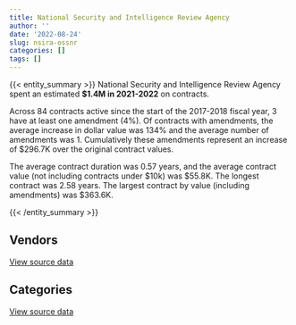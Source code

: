```yaml
---
title: National Security and Intelligence Review Agency
author: ''
date: '2022-08-24'
slug: nsira-ossnr
categories: []
tags: []
---
```


<script src="/rmarkdown-libs/htmlwidgets/htmlwidgets.js"></script>
<link href="/rmarkdown-libs/datatables-css/datatables-crosstalk.css" rel="stylesheet" />
<script src="/rmarkdown-libs/datatables-binding/datatables.js"></script>
<script src="/rmarkdown-libs/jquery/jquery-3.6.0.min.js"></script>
<link href="/rmarkdown-libs/dt-core-bootstrap/css/dataTables.bootstrap.min.css" rel="stylesheet" />
<link href="/rmarkdown-libs/dt-core-bootstrap/css/dataTables.bootstrap.extra.css" rel="stylesheet" />
<script src="/rmarkdown-libs/dt-core-bootstrap/js/jquery.dataTables.min.js"></script>
<script src="/rmarkdown-libs/dt-core-bootstrap/js/dataTables.bootstrap.min.js"></script>
<link href="/rmarkdown-libs/crosstalk/css/crosstalk.min.css" rel="stylesheet" />
<script src="/rmarkdown-libs/crosstalk/js/crosstalk.min.js"></script>
<script src="/rmarkdown-libs/htmlwidgets/htmlwidgets.js"></script>
<link href="/rmarkdown-libs/datatables-css/datatables-crosstalk.css" rel="stylesheet" />
<script src="/rmarkdown-libs/datatables-binding/datatables.js"></script>
<script src="/rmarkdown-libs/jquery/jquery-3.6.0.min.js"></script>
<link href="/rmarkdown-libs/dt-core-bootstrap/css/dataTables.bootstrap.min.css" rel="stylesheet" />
<link href="/rmarkdown-libs/dt-core-bootstrap/css/dataTables.bootstrap.extra.css" rel="stylesheet" />
<script src="/rmarkdown-libs/dt-core-bootstrap/js/jquery.dataTables.min.js"></script>
<script src="/rmarkdown-libs/dt-core-bootstrap/js/dataTables.bootstrap.min.js"></script>
<link href="/rmarkdown-libs/crosstalk/css/crosstalk.min.css" rel="stylesheet" />
<script src="/rmarkdown-libs/crosstalk/js/crosstalk.min.js"></script>

{{< entity_summary >}}
National Security and Intelligence Review Agency spent an estimated **\$1.4M in 2021-2022** on contracts.

Across 84 contracts active since the start of the 2017-2018 fiscal year, 3 have at least one amendment (4%). Of contracts with amendments, the average increase in dollar value was 134% and the average number of amendments was 1. Cumulatively these amendments represent an increase of \$296.7K over the original contract values.

The average contract duration was 0.57 years, and the average contract value (not including contracts under \$10k) was \$55.8K. The longest contract was 2.58 years. The largest contract by value (including amendments) was \$363.6K.

{{< /entity_summary >}}

## Vendors

<div id="htmlwidget-1" style="width:100%;height:auto;" class="datatables html-widget"></div>
<script type="application/json" data-for="htmlwidget-1">{"x":{"style":"bootstrap","filter":"none","vertical":false,"data":[["<a href=\"/vendors/altis_human_resources/\">ALTIS HUMAN RESOURCES<\/a>","<a href=\"/vendors/bell_canada/\">BELL CANADA<\/a>","<a href=\"/vendors/canon/\">CANON<\/a>","<a href=\"/vendors/csdc_systems/\">CSDC SYSTEMS<\/a>","<a href=\"/vendors/dell_computer/\">DELL COMPUTER<\/a>","<a href=\"/vendors/ebsco_canada/\">EBSCO CANADA<\/a>","<a href=\"/vendors/ecole_de_langues_abce/\">ECOLE DE LANGUES ABCE<\/a>","<a href=\"/vendors/lumina_it/\">LUMINA IT<\/a>","<a href=\"/vendors/nisha_techonologies/\">NISHA TECHONOLOGIES<\/a>","<a href=\"/vendors/protak_consulting_group/\">PROTAK CONSULTING GROUP<\/a>","<a href=\"/vendors/qmr/\">QMR<\/a>","<a href=\"/vendors/rhea/\">RHEA<\/a>","<a href=\"/vendors/softchoice/\">SOFTCHOICE<\/a>","<a href=\"/vendors/stiff_sentences/\">STIFF SENTENCES<\/a>","<a href=\"/vendors/stoneworks_technologies/\">STONEWORKS TECHNOLOGIES<\/a>","<a href=\"/vendors/teknion/\">TEKNION<\/a>","<a href=\"/vendors/teksystems_canada/\">TEKSYSTEMS CANADA<\/a>","<a href=\"/vendors/thomson_reuters/\">THOMSON REUTERS<\/a>","<a href=\"/vendors/trm_technologies/\">TRM TECHNOLOGIES<\/a>","<a href=\"/vendors/veritaaq_technology_house/\">VERITAAQ TECHNOLOGY HOUSE<\/a>"],[null,null,null,null,null,4967.95,10934,1259.26,null,null,null,null,null,null,null,28995.4,null,null,null,null],[96038.7,11656.63,3161.29,null,161356.2,16309.32,null,15740.74,103836.31,null,null,30400,14983.8,null,191397.43,24959.1,null,10599.55,null,null],[96038.7,null,12645.15,11574.56,null,8863.55,null,null,17644.23,19728.11,77292,35595,41,99835.5,null,null,39968.1,21282.7,131039.02,58791.12]],"container":"<table class=\"table table-striped table-hover row-border order-column display\">\n  <thead>\n    <tr>\n      <th>Vendor<\/th>\n      <th>2019-2020<\/th>\n      <th>2020-2021<\/th>\n      <th>2021-2022<\/th>\n    <\/tr>\n  <\/thead>\n<\/table>","options":{"order":[[3,"desc"]],"pageLength":10,"autoWidth":true,"columnDefs":[{"targets":1,"render":"function(data, type, row, meta) {\n    return type !== 'display' ? data : DTWidget.formatCurrency(data, \"$\", 2, 3, \",\", \".\", true, null);\n  }"},{"targets":2,"render":"function(data, type, row, meta) {\n    return type !== 'display' ? data : DTWidget.formatCurrency(data, \"$\", 2, 3, \",\", \".\", true, null);\n  }"},{"targets":3,"render":"function(data, type, row, meta) {\n    return type !== 'display' ? data : DTWidget.formatCurrency(data, \"$\", 2, 3, \",\", \".\", true, null);\n  }"},{"width":"16%","targets":[1,2,3]},{"className":"dt-right","targets":[1,2,3]}],"orderClasses":false}},"evals":["options.columnDefs.0.render","options.columnDefs.1.render","options.columnDefs.2.render"],"jsHooks":[]}</script>
<p class="text-right">
<a href="https://github.com/GoC-Spending/contracts-data/tree/main/data/out/departments/nsira-ossnr/summary_by_fiscal_year_by_vendor.csv" class="source-data-link btn btn-link">View source data</a>
</p>

## Categories

<div id="htmlwidget-2" style="width:100%;height:auto;" class="datatables html-widget"></div>
<script type="application/json" data-for="htmlwidget-2">{"x":{"style":"bootstrap","filter":"none","vertical":false,"data":[["<a href=\"/categories/1_facilities_and_construction/\">Facilities and construction<\/a>","<a href=\"/categories/10_office_management/\">Office management<\/a>","<a href=\"/categories/2_professional_services/\">Professional services<\/a>","<a href=\"/categories/3_information_technology/\">Information technology<\/a>","<a href=\"/categories/4_medical/\">Medical<\/a>","<a href=\"/categories/6_industrial_products_and_services/\">Industrial products and services<\/a>","<a href=\"/categories/9_human_capital/\">Human capital<\/a>"],[41791.69,60265.4,128459.26,24519.6,null,null,15901.95],[42665.11,48774.98,570096.99,831741.65,null,133692.04,360626.08],[null,47619.9,950090.31,369173.56,1694.89,null,18884.81]],"container":"<table class=\"table table-striped table-hover row-border order-column display\">\n  <thead>\n    <tr>\n      <th>Category<\/th>\n      <th>2019-2020<\/th>\n      <th>2020-2021<\/th>\n      <th>2021-2022<\/th>\n    <\/tr>\n  <\/thead>\n<\/table>","options":{"order":[[3,"desc"]],"dom":"t","pageLength":30,"autoWidth":true,"columnDefs":[{"targets":1,"render":"function(data, type, row, meta) {\n    return type !== 'display' ? data : DTWidget.formatCurrency(data, \"$\", 2, 3, \",\", \".\", true, null);\n  }"},{"targets":2,"render":"function(data, type, row, meta) {\n    return type !== 'display' ? data : DTWidget.formatCurrency(data, \"$\", 2, 3, \",\", \".\", true, null);\n  }"},{"targets":3,"render":"function(data, type, row, meta) {\n    return type !== 'display' ? data : DTWidget.formatCurrency(data, \"$\", 2, 3, \",\", \".\", true, null);\n  }"},{"width":"16%","targets":[1,2,3]},{"className":"dt-right","targets":[1,2,3]}],"orderClasses":false,"lengthMenu":[10,25,30,50,100]}},"evals":["options.columnDefs.0.render","options.columnDefs.1.render","options.columnDefs.2.render"],"jsHooks":[]}</script>
<p class="text-right">
<a href="https://github.com/GoC-Spending/contracts-data/tree/main/data/out/departments/nsira-ossnr/summary_by_fiscal_year_by_category.csv" class="source-data-link btn btn-link">View source data</a>
</p>
